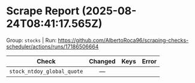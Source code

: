 # Scrape Report (2025-08-24T08:41:17.565Z)

Group: `stocks`  |  Run: https://github.com/AlbertoRoca96/scraping-checks-scheduler/actions/runs/17186506664

| Check | Changed | Keys | Error |
|---|:---:|:--|:--|
| `stock_ntdoy_global_quote` | — |  |  |
